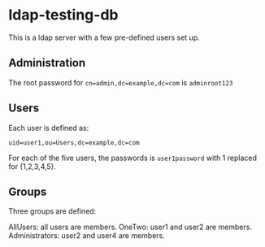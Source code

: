 # ldap-testing-db

This is a ldap server with a few pre-defined users set up.

## Administration

The root password for `cn=admin,dc=example,dc=com` is `adminroot123`

## Users

Each user is defined as:

`uid=user1,ou=Users,dc=example,dc=com`

For each of the five users, the passwords is `user1password` with 1 replaced for {1,2,3,4,5}.

## Groups

Three groups are defined:

AllUsers: all users are members.
OneTwo: user1 and user2 are members.
Administrators: user2 and user4 are members.
